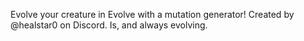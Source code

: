 Evolve your creature in Evolve with a mutation generator!
Created by @healstar0 on Discord. Is, and always evolving.
